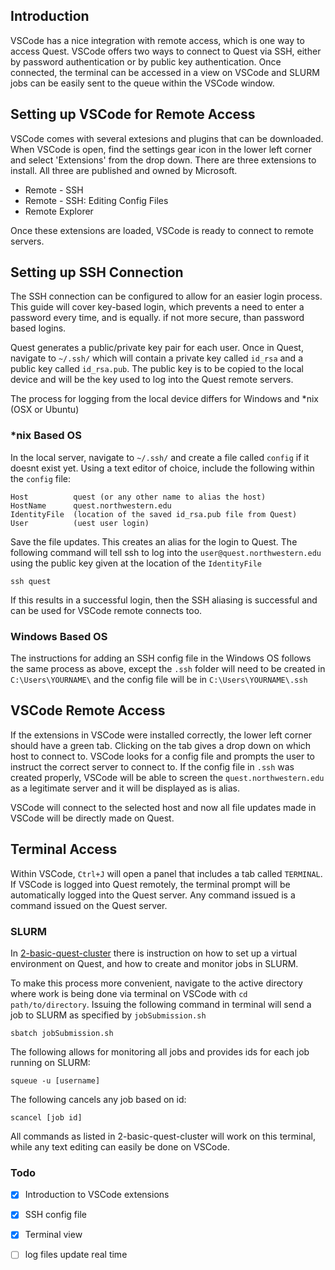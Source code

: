 ## Introduction

VSCode has a nice integration with remote access, which is one way to access Quest. VSCode offers two ways to connect to Quest via SSH, either by password authentication or by public key authentication. Once connected, the terminal can be accessed in a view on VSCode and SLURM jobs can be easily sent to the queue within the VSCode window. 

## Setting up VSCode for Remote Access

VSCode comes with several extesions and plugins that can be downloaded. When VSCode is open, find the settings gear icon in the lower left corner and select 'Extensions' from the drop down. There are three extensions to install. All three are published and owned by Microsoft.

- Remote - SSH 
- Remote - SSH: Editing Config Files
- Remote Explorer

Once these extensions are loaded, VSCode is ready to connect to remote servers.

## Setting up SSH Connection

The SSH connection can be configured to allow for an easier login process. This guide will cover key-based login, which prevents a need to enter a password every time, and is equally. if not more secure, than password based logins. 

Quest generates a public/private key pair for each user. Once in Quest, navigate to `~/.ssh/` which will contain a private key called `id_rsa` and  a public key called `id_rsa.pub`. The public key is to be copied to the local device and will be the key used to log into the Quest remote servers. 

The process for logging from the local device differs for Windows and *nix (OSX or Ubuntu) 

### *nix Based OS

In the local server, navigate to `~/.ssh/` and create a file called `config` if it doesnt exist yet. Using a text editor of choice, include the following within the `config` file:

```
Host          quest (or any other name to alias the host)
HostName      quest.northwestern.edu
IdentityFile  (location of the saved id_rsa.pub file from Quest)
User          (uest user login)
```

Save the file updates. This creates an alias for the login to Quest. The following command will tell ssh to log into the `user@quest.northwestern.edu` using the public key given at the location of the `IdentityFile`

```
ssh quest
```

If this results in a successful login, then the SSH aliasing is successful and can be used for VSCode remote connects too.

### Windows Based OS

The instructions for adding an SSH config file in the Windows OS follows the same process as above, except the `.ssh` folder will need to be created in  `C:\Users\YOURNAME\` and the config file will be in `C:\Users\YOURNAME\.ssh`

## VSCode Remote Access

If the extensions in VSCode were installed correctly, the lower left corner should have a green tab. Clicking on the tab gives a drop down on which host to connect to. VSCode looks for a config file and prompts the user to instruct the correct server to connect to. If the config file in `.ssh` was created properly, VSCode will be able to screen the `quest.northwestern.edu` as a legitimate server and it will be displayed as is alias. 

VSCode will connect to the selected host and now all file updates made in VSCode will be directly made on Quest.

## Terminal Access

Within VSCode, `Ctrl+J` will open a panel that includes a tab called `TERMINAL`. If VSCode is logged into Quest remotely, the terminal prompt will be automatically logged into the Quest server. Any command issued is a command issued on the Quest server.

### SLURM

In [2-basic-quest-cluster](https://github.com/bstadie/rl_starter_kit/tree/main/2-basic-quest-cluster#readme) there is instruction on how to set up a virtual environment on Quest, and how to create and monitor jobs in SLURM. 

To make this process more convenient, navigate to the active directory where work is being done via terminal on VSCode with `cd path/to/directory`. Issuing the following command in terminal will send a job to SLURM as specified by `jobSubmission.sh`

```
sbatch jobSubmission.sh
```

The following allows for monitoring all jobs and provides ids for each job running on SLURM:

```
squeue -u [username]
```

The following cancels any job based on id:

```
scancel [job id]
```

All commands as listed in 2-basic-quest-cluster will work on this terminal, while any text editing can easily be done on VSCode.


### Todo

- [x] Introduction to VSCode extensions
- [x] SSH config file
- [x] Terminal view
- [ ] log files update real time

